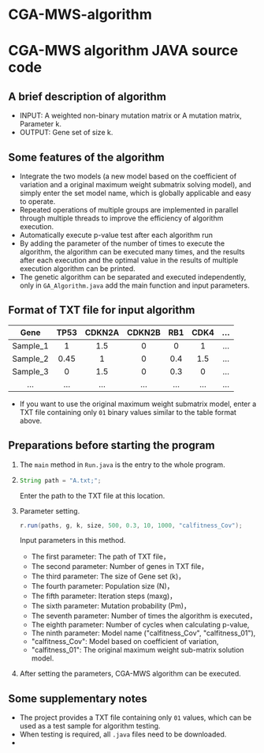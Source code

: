 # CGA-MWS-algorithm

# CGA-MWS algorithm JAVA source code

## A brief description of algorithm

* INPUT: A weighted non-binary mutation matrix or A mutation matrix, Parameter k.
* OUTPUT: Gene set of size k.

## Some features of the algorithm

* Integrate the two models (a new model based on the coefficient of variation and a original maximum weight submatrix solving model), and simply enter the set model name, which is globally applicable and easy to operate.
* Repeated operations of multiple groups are implemented in parallel through multiple threads to improve the efficiency of algorithm execution.
* Automatically execute p-value test after each algorithm run
* By adding the parameter of the number of times to execute the algorithm, the algorithm can be executed many times, and the results after each execution and the optimal value in the results of multiple execution algorithm can be printed.
* The genetic algorithm can be separated and executed independently, only in `GA_Algorithm.java` add the main function and input parameters.

## Format of TXT file for input algorithm
| Gene | TP53 | CDKN2A | CDKN2B| RB1 | CDK4| … |
| :--: | :--: | :--: | :--: | :--: | :--: | :--: |
| Sample_1 | 1 | 1.5 | 0 | 0 | 1 | … |
| Sample_2 | 0.45 | 1 | 0 | 0.4 | 1.5 | … |
| Sample_3 | 0 | 1.5 | 0 | 0.3 | 0 | … |
| … | … | … | … | … | … | … |
* If you want to use the original maximum weight submatrix model, enter a TXT file containing only `01` binary values similar to the table format above.

## Preparations before starting the program

1. The `main` method in `Run.java` is the entry to the whole program.

2. 
   ```Java
   String path = "A.txt;";
   ```
   Enter the path to the TXT file at this location.

3. Parameter setting.
      
      ```Java
      r.run(paths, g, k, size, 500, 0.3, 10, 1000, "calfitness_Cov");   
      ``` 
      Input parameters in this method.
   * The first   parameter:  The path of TXT file，
   * The second  parameter:  Number of genes in TXT file，
   * The third   parameter:  The size of Gene set (k)，
   * The fourth  parameter:  Population size (N)，
   * The fifth   parameter:  Iteration steps (maxg)，
   * The sixth   parameter:  Mutation probability (Pm)，
   * The seventh parameter:  Number of times the algorithm is executed，
   * The eighth  parameter:  Number of cycles when calculating p-value,
   * The ninth   parameter:  Model name ("calfitness_Cov", "calfitness_01"),
   * "calfitness_Cov": Model based on coefficient of variation,
   * "calfitness_01":  The original maximum weight sub-matrix solution model.
4. After setting the parameters, CGA-MWS algorithm can be executed.

## Some supplementary notes

* The project provides a TXT file containing only `01` values, which can be used as a test sample for algorithm testing.
* When testing is required, all `.java` files need to be downloaded.
* 
